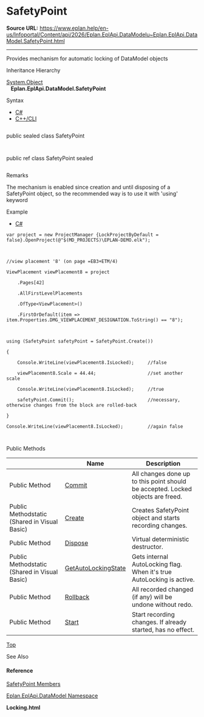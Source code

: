 # SafetyPoint

**Source URL:** https://www.eplan.help/en-us/Infoportal/Content/api/2026/Eplan.EplApi.DataModelu~Eplan.EplApi.DataModel.SafetyPoint.html

---

Provides mechanism for automatic locking of DataModel objects

Inheritance Hierarchy

[System.Object](#)  
   **Eplan.EplApi.DataModel.SafetyPoint**

Syntax

- [C#](#i-syntax-CS)
- [C++/CLI](#i-syntax-CPP2005)

```
```
public sealed class SafetyPoint
```
```

```
```
public ref class SafetyPoint sealed
```
```

Remarks

The mechanism is enabled since creation and until disposing of a SafetyPoint object, so the recommended way is to use it with 'using' keyword

Example

- [C#](#i-tab-content-caf9f9fc-1789-4997-8c34-db3242d6c7ae)

```
var project = new ProjectManager {LockProjectByDefault = false}.OpenProject(@"$(MD_PROJECTS)\EPLAN-DEMO.elk");

//view placement '8' (on page =EB3+ETM/4)
ViewPlacement viewPlacement8 = project
    .Pages[42]
    .AllFirstLevelPlacements
    .OfType<ViewPlacement>()
    .FirstOrDefault(item => item.Properties.DMG_VIEWPLACEMENT_DESIGNATION.ToString() == "8");

using (SafetyPoint safetyPoint = SafetyPoint.Create())
{                
    Console.WriteLine(viewPlacement8.IsLocked);     //false
    viewPlacement8.Scale = 44.44;                   //set another scale
    Console.WriteLine(viewPlacement8.IsLocked);     //true                   
    safetyPoint.Commit();                           //necessary, otherwise changes from the block are rolled-back
}
Console.WriteLine(viewPlacement8.IsLocked);         //again false

```





Public Methods

|  | Name | Description |
| --- | --- | --- |
| Public Method | [Commit](Eplan.EplApi.DataModelu~Eplan.EplApi.DataModel.SafetyPoint~Commit.html) | All changes done up to this point should be accepted. Locked objects are freed. |
| Public Methodstatic (Shared in Visual Basic) | [Create](Eplan.EplApi.DataModelu~Eplan.EplApi.DataModel.SafetyPoint~Create.html) | Creates SafetyPoint object and starts recording changes. |
| Public Method | [Dispose](Eplan.EplApi.DataModelu~Eplan.EplApi.DataModel.SafetyPoint~Dispose().html) | Virtual deterministic destructor. |
| Public Methodstatic (Shared in Visual Basic) | [GetAutoLockingState](Eplan.EplApi.DataModelu~Eplan.EplApi.DataModel.SafetyPoint~GetAutoLockingState.html) | Gets internal AutoLocking flag. When it's true AutoLocking is active. |
| Public Method | [Rollback](Eplan.EplApi.DataModelu~Eplan.EplApi.DataModel.SafetyPoint~Rollback.html) | All recorded changed (if any) will be undone without redo. |
| Public Method | [Start](Eplan.EplApi.DataModelu~Eplan.EplApi.DataModel.SafetyPoint~Start.html) | Start recording changes. If already started, has no effect. |

[Top](#top)




See Also

#### Reference

[SafetyPoint Members](Eplan.EplApi.DataModelu~Eplan.EplApi.DataModel.SafetyPoint_members.html)
  
[Eplan.EplApi.DataModel Namespace](Eplan.EplApi.DataModelu~Eplan.EplApi.DataModel_namespace.html)
  
**Locking.html**